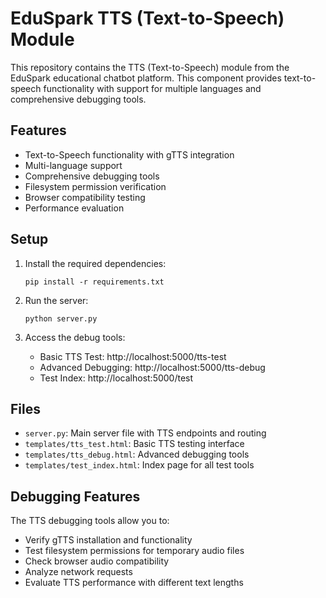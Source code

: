 # EduSpark TTS (Text-to-Speech) Module

This repository contains the TTS (Text-to-Speech) module from the EduSpark educational chatbot platform. This component provides text-to-speech functionality with support for multiple languages and comprehensive debugging tools.

## Features

- Text-to-Speech functionality with gTTS integration
- Multi-language support
- Comprehensive debugging tools
- Filesystem permission verification
- Browser compatibility testing
- Performance evaluation

## Setup

1. Install the required dependencies:
   ```
   pip install -r requirements.txt
   ```

2. Run the server:
   ```
   python server.py
   ```

3. Access the debug tools:
   - Basic TTS Test: http://localhost:5000/tts-test
   - Advanced Debugging: http://localhost:5000/tts-debug
   - Test Index: http://localhost:5000/test

## Files

- `server.py`: Main server file with TTS endpoints and routing
- `templates/tts_test.html`: Basic TTS testing interface
- `templates/tts_debug.html`: Advanced debugging tools
- `templates/test_index.html`: Index page for all test tools

## Debugging Features

The TTS debugging tools allow you to:
- Verify gTTS installation and functionality
- Test filesystem permissions for temporary audio files
- Check browser audio compatibility
- Analyze network requests
- Evaluate TTS performance with different text lengths 